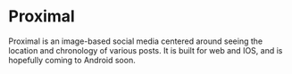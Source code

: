 # Proximal
Proximal is an image-based social media centered around seeing the location and chronology of various posts. It is built for web and IOS, and is hopefully coming to Android soon.
